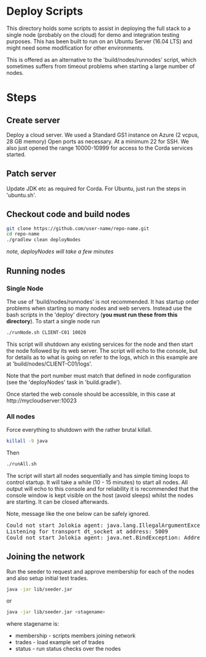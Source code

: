 # Deploy Scripts 

This directory holds some scripts to assist in deploying the full stack to a single node 
(probably on the cloud) for demo and integration testing purposes. This has been built to 
run on an Ubuntu Server (16.04 LTS) and might need some modification for other environments.

This is offered as an alternative to the 'build/nodes/runnodes' script, 
which sometimes suffers from  timeout problems when starting a large number of nodes. 


# Steps 

## Create server 

Deploy a cloud server. We used a Standard GS1 instance on Azure (2 vcpus, 28 GB memory)
Open ports as necessary. At a minimum 22 for SSH. We also just opened the range 10000-10999 
for access to the Corda services started.

## Patch server 

Update JDK etc as required for Corda. For Ubuntu, just run the steps in 'ubuntu.sh'.

## Checkout code and build nodes

```bash
git clone https://github.com/user-name/repo-name.git
cd repo-name
./gradlew clean deployNodes 
```

_note, deployNodes will take a few minutes_ 

## Running nodes

### Single Node

The use of 'build/nodes/runnodes' is not recommended. It has startup order 
problems when starting so many nodes and web servers. Instead use the bash scripts in the 
'deploy' directory (**you must run these from this directory**). To start a single 
node run 

```bash
./runNode.sh CLIENT-C01 10020
```

This script will shutdown any existing services for the node and then start the node followed by 
its web server. The script will echo to the console, but for details as to what is going on 
refer to the logs, which in this example are at 'build/nodes/CLIENT-C01/logs'.

Note that the port number must match that defined in node configuration (see the 'deployNodes' task
in 'build.gradle'). 

Once started the web console should be accessible, in this case at http://mycloudserver:10023

### All nodes

Force everything to shutdown with the rather brutal killall. 

```bash
killall -9 java 
```

Then 

```bash
./runAll.sh
```

The script will start all nodes sequentially and has simple timing loops to control startup. It will 
take a while (10 - 15 minutes) to start all nodes. All output will echo to this console and for reliability 
it is recommended that the console window is kept visible on the host (avoid sleeps)
whilst the nodes are starting. It can be closed afterwards.

Note, message like the one below can be safely ignored.
<pre>
Could not start Jolokia agent: java.lang.IllegalArgumentException: Cannot find net.corda.node.JolokiaSlf4jAdapter
Listening for transport dt_socket at address: 5009
Could not start Jolokia agent: java.net.BindException: Address already in use
</pre>


## Joining the network 

Run the seeder to request and approve membership for each of the nodes and also setup initial
test trades.

```bash
java -jar lib/seeder.jar 
 ``` 
or 

```bash
java -jar lib/seeder.jar <stagename>
```
where stagename is: 

*  membership - scripts members joining network
*  trades - load example set of trades 
*  status - run status checks over the nodes 
 

